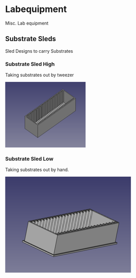 # Labequipment
Misc. Lab equipment

## Substrate Sleds

Sled Designs to carry Substrates
### Substrate Sled High
Taking substrates out by tweezer

![SubstrateSledHigh](./SubstrateSled/SubstrateSledHigh/SubstrateSledHigh.png)

### Substrate Sled Low
Taking substrates out by hand.

![SubstrateSledLow](./SubstrateSled/SubstrateSledLow/SubstrateSledLow.png)
